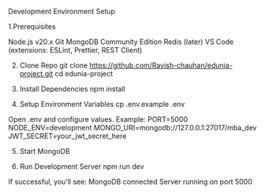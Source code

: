 Development Environment Setup

1.Prerequisites

Node.js v20.x
Git
MongoDB Community Edition
Redis (later)
VS Code (extensions: ESLint, Prettier, REST Client)

2. Clone Repo
git clone https://github.com/Ravish-chauhan/edunia-project.git
cd edunia-project

3. Install Dependencies
npm install

4. Setup Environment Variables
cp .env.example .env

Open .env and configure values. Example:
PORT=5000
NODE_ENV=development
MONGO_URI=mongodb://127.0.0.1:27017/mba_dev
JWT_SECRET=your_jwt_secret_here

5. Start MongoDB

6. Run Development Server
npm run dev

If successful, you’ll see:
MongoDB connected
Server running on port 5000
